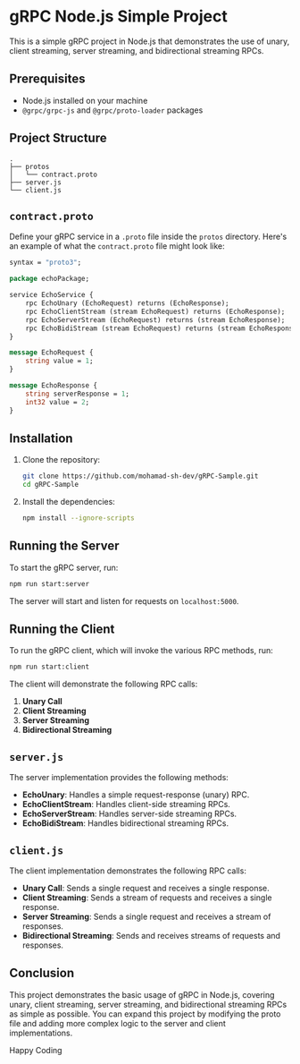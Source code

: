 # gRPC Node.js Simple Project

This is a simple gRPC project in Node.js that demonstrates the use of unary, client streaming, server streaming, and bidirectional streaming RPCs.

## Prerequisites

- Node.js installed on your machine
- `@grpc/grpc-js` and `@grpc/proto-loader` packages

## Project Structure

```
.
├── protos
│   └── contract.proto
├── server.js
└── client.js
```

## `contract.proto`

Define your gRPC service in a `.proto` file inside the `protos` directory. Here's an example of what the `contract.proto` file might look like:

```proto
syntax = "proto3";

package echoPackage;

service EchoService {
    rpc EchoUnary (EchoRequest) returns (EchoResponse);
    rpc EchoClientStream (stream EchoRequest) returns (EchoResponse);
    rpc EchoServerStream (EchoRequest) returns (stream EchoResponse);
    rpc EchoBidiStream (stream EchoRequest) returns (stream EchoResponse);
}

message EchoRequest {
    string value = 1;
}

message EchoResponse {
    string serverResponse = 1;
    int32 value = 2;
}
```

## Installation

1. Clone the repository:

    ```sh
    git clone https://github.com/mohamad-sh-dev/gRPC-Sample.git
    cd gRPC-Sample
    ```

2. Install the dependencies:

    ```sh
    npm install --ignore-scripts
    ```

## Running the Server

To start the gRPC server, run:

```sh
npm run start:server
```

The server will start and listen for requests on `localhost:5000`.

## Running the Client

To run the gRPC client, which will invoke the various RPC methods, run:

```sh
npm run start:client
```

The client will demonstrate the following RPC calls:

1. **Unary Call**
2. **Client Streaming**
3. **Server Streaming**
4. **Bidirectional Streaming**

## `server.js`

The server implementation provides the following methods:

- **EchoUnary**: Handles a simple request-response (unary) RPC.
- **EchoClientStream**: Handles client-side streaming RPCs.
- **EchoServerStream**: Handles server-side streaming RPCs.
- **EchoBidiStream**: Handles bidirectional streaming RPCs.

## `client.js`

The client implementation demonstrates the following RPC calls:

- **Unary Call**: Sends a single request and receives a single response.
- **Client Streaming**: Sends a stream of requests and receives a single response.
- **Server Streaming**: Sends a single request and receives a stream of responses.
- **Bidirectional Streaming**: Sends and receives streams of requests and responses.

## Conclusion

This project demonstrates the basic usage of gRPC in Node.js, covering unary, client streaming, server streaming, and bidirectional streaming RPCs as simple as possible. You can expand this project by modifying the proto file and adding more complex logic to the server and client implementations.

Happy Coding 
